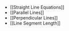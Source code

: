 - [[Straight Line Equations]]
- [[Parallel Lines]]
- [[Perpendicular Lines]]
- [[Line Segment Length]]
